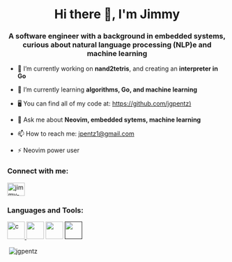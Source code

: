<h1 align="center"> Hi there 👋, I'm Jimmy</h1>

<h3 align="center">A software engineer with a background in embedded systems, curious about natural language processing (NLP)e and machine learning</h3>

- 🔭 I’m currently working on **nand2tetris**, and creating an **interpreter in Go**
  
- 🌱 I’m currently learning **algorithms, Go, and machine learning**
  
- 🖥️ You can find all of my code at: [https://github.com/jgpentz)](https://github.com/jgpentz)
  
- 💬 Ask me about **Neovim, embedded sytems, machine learning**
  
- 📫 How to reach me: jpentz1@gmail.com
  
- ⚡ Neovim power user

<h3 align="left">Connect with me:</h3>
<p align="left">
<a href="https://linkedin.com/in/jimmy-pentz" target="blank"><img align="center" src="https://cdn.jsdelivr.net/npm/simple-icons@3.0.1/icons/linkedin.svg" alt="jimmy-pentz" height="30" width="40" /></a>
</p>

<h3 align="left">Languages and Tools:</h3>
<p align="left"> <a href="https://www.w3schools.com/c/" target="_blank"> <img src="https://raw.githubusercontent.com/jmnote/z-icons/master/svg/c.svg" alt="c" width="40" height="40"/> </a> 
<a href="https://www.python.org"><img src="https://raw.githubusercontent.com/jmnote/z-icons/master/svg/python.svg" width="40" height="40"/></a>
<a href="https://go.dev/"><img src="https://raw.githubusercontent.com/jmnote/z-icons/master/svg/go.svg" width="40" height="40"/></a>
<a href=""><img src="" width="40" height="40"/></a>

<p>&nbsp;<img align="center" src="https://github-readme-stats.vercel.app/api?username=jgpentz&show_icons=true&locale=en&theme=vue&hide=prs,issues" alt="jgpentz" /></p>
